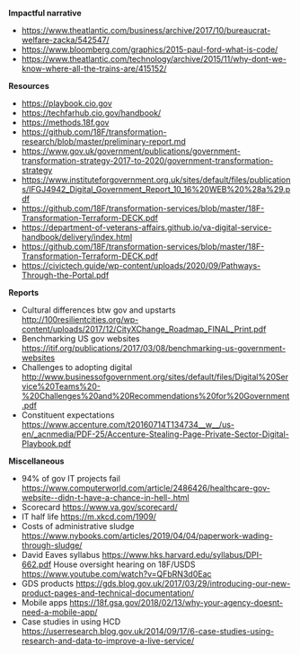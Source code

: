 **Impactful narrative**

- https://www.theatlantic.com/business/archive/2017/10/bureaucrat-welfare-zacka/542547/
- https://www.bloomberg.com/graphics/2015-paul-ford-what-is-code/
- https://www.theatlantic.com/technology/archive/2015/11/why-dont-we-know-where-all-the-trains-are/415152/

**Resources**

- https://playbook.cio.gov
- https://techfarhub.cio.gov/handbook/
- https://methods.18f.gov
- https://github.com/18F/transformation-research/blob/master/preliminary-report.md
- https://www.gov.uk/government/publications/government-transformation-strategy-2017-to-2020/government-transformation-strategy
- https://www.instituteforgovernment.org.uk/sites/default/files/publications/IFGJ4942_Digital_Government_Report_10_16%20WEB%20%28a%29.pdf
- https://github.com/18F/transformation-services/blob/master/18F-Transformation-Terraform-DECK.pdf
- https://department-of-veterans-affairs.github.io/va-digital-service-handbook/delivery/index.html
- https://github.com/18F/transformation-services/blob/master/18F-Transformation-Terraform-DECK.pdf
- https://civictech.guide/wp-content/uploads/2020/09/Pathways-Through-the-Portal.pdf

**Reports**

- Cultural differences btw gov and upstarts http://100resilientcities.org/wp-content/uploads/2017/12/CityXChange_Roadmap_FINAL_Print.pdf
- Benchmarking US gov websites https://itif.org/publications/2017/03/08/benchmarking-us-government-websites
- Challenges to adopting digital http://www.businessofgovernment.org/sites/default/files/Digital%20Service%20Teams%20-%20Challenges%20and%20Recommendations%20for%20Government.pdf
- Constituent expectations https://www.accenture.com/t20160714T134734__w__/us-en/_acnmedia/PDF-25/Accenture-Stealing-Page-Private-Sector-Digital-Playbook.pdf

**Miscellaneous**

- 94% of gov IT projects fail https://www.computerworld.com/article/2486426/healthcare-gov-website--didn-t-have-a-chance-in-hell-.html
- Scorecard https://www.va.gov/scorecard/
- IT half life https://m.xkcd.com/1909/
- Costs of administrative sludge https://www.nybooks.com/articles/2019/04/04/paperwork-wading-through-sludge/
- David Eaves syllabus https://www.hks.harvard.edu/syllabus/DPI-662.pdf
House oversight hearing on 18F/USDS https://www.youtube.com/watch?v=QFbRN3d0Eac
- GDS products https://gds.blog.gov.uk/2017/03/29/introducing-our-new-product-pages-and-technical-documentation/
- Mobile apps https://18f.gsa.gov/2018/02/13/why-your-agency-doesnt-need-a-mobile-app/
- Case studies in using HCD https://userresearch.blog.gov.uk/2014/09/17/6-case-studies-using-research-and-data-to-improve-a-live-service/
